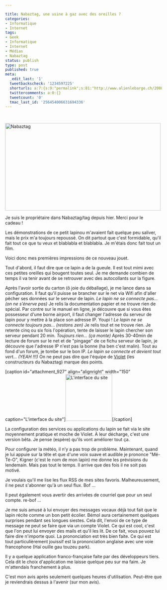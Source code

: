 ```yaml
---

title: Nabaztag, une usine à gaz avec des oreilles ?
categories:
- Informatique
- Internet
tags:
- Geek
- Informatique
- Internet
- Médias
- Nabaztag
status: publish
type: post
published: true
meta:
  _edit_last: '1'
  tweetbackscheck: '1234597225'
  shorturls: a:7:{s:9:"permalink";s:81:"http://www.alienlebarge.ch/2008/12/23/nabaztag-une-usine-a-gaz-avec-des-oreilles/";s:7:"tinyurl";s:25:"http://tinyurl.com/c7lmlh";s:4:"isgd";s:17:"http://is.gd/ikhW";s:5:"bitly";s:18:"http://bit.ly/Tafe";s:5:"snipr";s:22:"http://snipr.com/b9xy9";s:5:"snurl";s:22:"http://snurl.com/b9xy9";s:7:"snipurl";s:24:"http://snipurl.com/b9xy9";}
  twittercomments: a:0:{}
  tweetcount: '0'
  tmac_last_id: '256454006631694336'
---
```

 

<img class="alignnone size-full wp-image-926" title="Nabaztag" src="https://dlgjp9x71cipk.cloudfront.net/2008/12/181044383_5a4ab3b17e.jpg" alt="Nabaztag" width="500" height="281" />

Je suis le propriétaire dans Nabaztag/tag depuis hier. Merci pour le cadeau !

Les démonstrations de ce petit lapinou m'avaient fait quelque peu saliver, mais le prix m'a toujours repoussé. On dit partout que c'est formidable, qu'il fait tout ce que tu veux et blablabla et blablabla. Je m'étais donc fait tout un film.

Voici donc mes premières impressions de ce nouveau jouet.

<!--more-->

Tout d'abord, il faut dire que ce lapin a de la gueule. Il est tout mimi avec ces petites oreilles qui bougent toutes seul. Je me demande combien de temps il va tenir avant de se retrouver avec des autocollants sur la figure.

Après l'avoir sortie du carton (ô joie du déballage), je me lance dans sa configuration. Il faut qu'il puisse se brancher sur le net via Wifi afin d'aller pêcher ses données sur le serveur de lapin.<span>
</span><em>Le lapin ne se connecte pas... (on ne s’énerve pas)</em><span>
</span>Je relis la documentation papier et ne trouve rien de spécial. Par contre sur le manuel en ligne, je découvre que si vous êtes possesseur d'une borne airport, il faut changer l'adresse du serveur de lapin pour y mettre à la place son adresse IP. Youpi !<span>
</span><em>Le lapin ne se connecte toujours pas... (restons zen)</em><span>
</span>Je relis tout et ne trouve rien. Je retente cinq ou six fois l'opération, tente de laisser le lapin chercher son serveur pendant 20 min.<span>
</span><em>Toujours rien... (ça monte)</em><span>
</span>Après 30-40min de lecture de forum sur le net et de "pingage" de ce fichu serveur de lapin, je découvre que l'adresse IP n'est pas la bonne (ha ben c'est malin). Tout au fond d'un forum, je tombe sur le bon IP.<span>
</span><em>Le lapin se connecte et devient tout vert... (YEAH !!!)</em><span>
</span>On ne peut pas dire que l'équipe de <a title="Le site de Violet" href="http://www.violet.net">Violet</a> (les constructeurs du Nabaztag) marque des points.

[caption id="attachment_927" align="alignright" width="150" caption="L&#39;interface du site"]<a href="https://dlgjp9x71cipk.cloudfront.net/2008/12/violet.png"><img class="size-thumbnail wp-image-927 " title="Violet" src="https://dlgjp9x71cipk.cloudfront.net/2008/12/violet-150x150.png" alt="L'interface du site" width="150" height="150" /></a>[/caption]

La configuration des services ou applications du lapin se fait via le site moyennement pratique et moche de Violet. À leur décharge, c'est une version bêta. Je pense (espère) qu'ils vont améliorer tout ça.

Pour configurer la météo, il n’y a pas trop de problème. Maintenant, quand je lui appuie sur la tête et que d'une voix suave et audible je prononce "Mé-Té-O", Kigner (c'est le nom de mon lapin) me donne les prévisions du lendemain. Mais pas tout le temps. Il arrive que des fois il ne soit pas motivé.

Je voulais qu'il me lise les flux RSS de mes sites favoris. Malheureusement, il ne peut s'abonner qu'à un seul flux. Bof ...

Il peut également vous avertir des arrivées de courriel que pour un seul compte. re-bof ...

Je me suis amusé à lui envoyer des messages vocaux déjà tout fait que le lapin récite comme un bon petit écolier. Bémol aura certainement quelques surprises pendant ses longues siestes.<span>
</span>Cela dit, l'envoi de ce type de message ne peut se faire que via un compte Violet.<span>
</span>Ce qui est cool, c'est que l'on peut lui envoyer des mails et qu'il les lit. De ce fait, vous pouvez lui faire dire n'importe quoi. La prononciation est très bien faite. Ce qui est tout particulièrement jouissif est la prononciation anglaise avec une voie francophone (Haï ouille gau touzeu park).

Il y a quelque application franco-française faite par des développeurs tiers. Cela dit le choix d'application me laisse quelque peu sur ma faim. Je m'attendais franchement à plus.

C'est mon avis après seulement quelques heures d'utilisation. Peut-être que je reviendrais dessus à l'avenir (sur mon avis).
